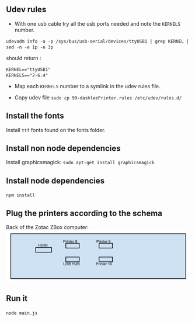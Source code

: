 ## Udev rules

- With one usb cable try all the usb ports needed and note the `KERNELS` number.
```
udevadm info -a -p /sys/bus/usb-serial/devices/ttyUSB1 | grep KERNEL | sed -n -e 1p -e 3p
```
should return :
```
KERNEL=="ttyUSB1"
KERNELS=="2-6.4"
```
- Map each `KERNELS` number to a symlink in the udev rules file.

- Copy udev file `sudo cp 99-dashleePrinter.rules /etc/udev/rules.d/`

## Install the fonts

Install `ttf` fonts found on the fonts folder.

## Install non node dependencies

Install graphicsmagick: `sudo apt-get install graphicsmagick`

## Install node dependencies

`npm install`

## Plug the printers according to the schema
Back of the Zotac ZBox computer:
![usb plug schema](/images/printers.png)

## Run it

`node main.js`
